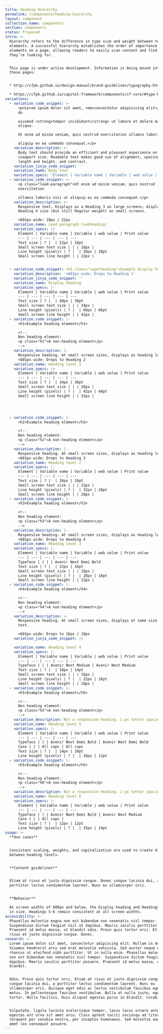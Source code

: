 ```yaml
---
title: Heading Hierarchy
permalink: /components/heading-hierarchy
layout: component
collection_name: components
section: components
status: Proposed
intro: >-
  Hierarchy refers to the difference in type size and weight between text
  elements. A successful hierarchy establishes the order of importance of
  elements on a page, allowing readers to easily scan content and find what
  they’re looking for.


  This page is under active development. Information is being moved into it from
  these pages:


  * http://cfpb.github.io/design-manual/brand-guidelines/typography.html

  * https://cfpb.github.io/capital-framework/components/cf-core/#type-hierarchy
variations:
  - variation_code_snippet: >-
      <p>Lorem ipsum dolor sit amet, <em>consectetur adipisicing elit</em>, sed
      do

      eiusmod <strong>tempor incididunt</strong> ut labore et dolore magna
      aliqua.

      Ut enim ad minim veniam, quis nostrud exercitation ullamco laboris nisi ut

      aliquip ex ea commodo consequat.</p>
    variation_description: >-
      Body text should provide an efficient and pleasant experience on every
      viewport size. Readable text makes good use of alignment, spacing, line
      length and height, and contrast.
    variation_jinja_code_snippet: ''
    variation_name: Body text
    variation_specs: "Element | Variable name | Variable | web value | Print value\n--- | --- | --- | --- | ---\nTypeface | | | Avenir Next Regular | Avenir Next Regular\nText color | @text: | @black; | Black (#101820)\t| 0, 0, 0, 100\nText size | @base-font-size-px: | 16px; | 16px | 11pt\nLine height (pixels) | @base-line-height-px: | 22px; | 22px | 16pt\nLine height | @base-line-height: | unit( @base-line-height-px / @base-font-size-px ); | \nLarge breakpoint | @bp-lg-max: | 1230px; | \nMedium breakpoint | @bp-med-max: | 1020px; |\nSmall breakpoint | @bp-sm-max: | 900px; |\nExtra-small breakpoint | @bp-xs-max: | 600px; |"
  - variation_code_snippet: >-
      <p class="lead-paragraph">Ut enim ad minim veniam, quis nostrud
      exercitation

      ullamco laboris nisi ut aliquip ex ea commodo consequat.</p>
    variation_description: >-
      Responsive text. Displays as a Heading 3 on large screens; displays at
      Heading 4 size (but still Regular weight) on small screens.

      <601px wide: 18px / 22px
    variation_name: Lead paragraph (subheading)
    variation_specs: |+
      Element | Variable name | Variable | web value | Print value
      --- | --- | --- | --- | ---
      Text size | ? |  | 22px | 16pt
      Small screen text size | | | 18px | 
      Line height (pixels) | ? |  | 28px | 20pt
      Small screen line height | | 22px | 


  - variation_code_snippet: <h1 class="superheading">Example display heading</h1>
    variation_description: '<601px wide: Drops to Heading 1'
    variation_jinja_code_snippet: ''
    variation_name: Display heading
    variation_specs: |-
      Element | Variable name | Variable | web value | Print value
      --- | --- | --- | --- | ---
      Text size | ? |  | 48px | 38pt
      Small screen text size | | | 34px | 
      Line height (pixels) | ? |  | 60px | 66pt
      Small screen line height | | 42px | 
  - variation_code_snippet: |-
      <h1>Example heading element</h1>

      <!--
      Non heading element:
      <p class="h1">A non-heading element</p>
      -->
    variation_description: |-
      Responsive heading. At small screen sizes, displays as heading level 2.
      <601px wide: Drops to Heading 2
    variation_name: Heading level 1
    variation_specs: |+
      Element | Variable name | Variable | web value | Print value
      --- | --- | --- | --- | ---
      Text size | ? |  | 34px | 38pt
      Small screen text size | | | 26px | 
      Line height (pixels) | ? |  | 42px | 40pt
      Small screen line height | | 32px | 




  - variation_code_snippet: |-
      <h2>Example heading element</h2>

      <!--
      Non heading element:
      <p class="h2">A non-heading element</p>
      -->
    variation_description: |-
      Responsive heading. At small screen sizes, displays as heading level 3.
      <601px wide: Drops to Heading 3
    variation_name: Heading level 2
    variation_specs: |-
      Element | Variable name | Variable | web value | Print value
      --- | --- | --- | --- | ---
      Text size | ? |  | 26px | 26pt
      Small screen text size | | | 22px | 
      Line height (pixels) | ? |  | 32px | 28pt
      Small screen line height | | 28px | 
  - variation_code_snippet: |-
      <h3>Example heading element</h3>

      <!--
      Non heading element:
      <p class="h3">A non-heading element</p>
      -->
    variation_description: |-
      Responsive heading. At small screen sizes, displays as heading level 4.
      <601px wide: Drops to Heading 4
    variation_name: Heading level 3
    variation_specs: |-
      Element | Variable name | Variable | web value | Print value
      --- | --- | --- | --- | ---
      Typeface | | | | Avenir Next Demi Bold
      Text size | ? |  | 22px | 16pt
      Small screen text size | | | 18px | 
      Line height (pixels) | ? |  | 28px | 18pt
      Small screen line height | | 22px | 
  - variation_code_snippet: |-
      <h4>Example heading element</h4>

      <!--
      Non heading element:
      <p class="h4">A non-heading element</p>
      -->
    variation_description: >-
      Responsive heading. At small screen sizes, displays at same size as body
      text.

      <601px wide: Drops to 16px / 18px
    variation_jinja_code_snippet: |+

    variation_name: Heading level 4
    variation_specs: |-
      Element | Variable name | Variable | web value | Print value
      --- | --- | --- | --- | ---
      Typeface | | | Avenir Next Medium | Avenir Next Medium
      Text size | ? |  | 18px | 14pt
      Small screen text size | | | 16px | 
      Line height (pixels) | ? |  | 22px | 16pt
      Small screen line height | | 18px | 
  - variation_code_snippet: |-
      <h5>Example heading element</h5>

      <!--
      Non heading element:
      <p class="h5">A non-heading element</p>
      -->
    variation_description: Not a responsive heading. 1 px letter spacing.
    variation_name: Heading level 5
    variation_specs: |-
      Element | Variable name | Variable | web value | Print value
      --- | --- | --- | --- | ---
      Typeface | | | Avenir Next Demi Bold | Avenir Next Demi Bold
      Case | | | All caps | All caps
      Text size | ? |  | 14px | 10pt
      Line height (pixels) | ? |  | 18px | 12pt
  - variation_code_snippet: |-
      <h5>Example heading element</h5>

      <!--
      Non heading element:
      <p class="h6">A non-heading element</p>
      -->
    variation_description: Not a responsive heading. 1 px letter spacing.
    variation_name: Heading level 6
    variation_specs: |-
      Element | Variable name | Variable | web value | Print value
      --- | --- | --- | --- | ---
      Typeface | | | Avenir Next Demi Bold | Avenir Next Medium
      Case | | | All caps | 
      Text size | ? |  | 12px | 12pt
      Line height (pixels) | ? |  | 15px | 14pt
usage: >-
  **Use cases**


  Consistent scaling, weights, and capitalization are used to create distinction
  between heading levels. 


  **Content guidelines**


  Etiam at risus et justo dignissim congue. Donec congue lacinia dui, a
  porttitor lectus condimentum laoreet. Nunc eu ullamcorper orci.


  **Behavior**

  At screen widths of 600px and below, the Display heading and Headings 1-4 drop
  in size. Headings 5-6 remain consistent at all screen widths.
accessibility: >-
  Phasellus molestie magna non est bibendum non venenatis nisl tempor.
  Suspendisse dictum feugiat nisl ut dapibus. Mauris iaculis porttitor posuere.
  Praesent id metus massa, ut blandit odio. Proin quis tortor orci. Etiam at
  risus et justo dignissim congue. Donec.
research: >-
  Lorem ipsum dolor sit amet, consectetur adipiscing elit. Nullam in dui mauris.
  Vivamus hendrerit arcu sed erat molestie vehicula. Sed auctor neque eu tellus
  rhoncus ut eleifend nibh porttitor. Ut in nulla enim. Phasellus molestie magna
  non est bibendum non venenatis nisl tempor. Suspendisse dictum feugiat nisl ut
  dapibus. Mauris iaculis porttitor posuere. Praesent id metus massa, ut
  blandit.


  Odio. Proin quis tortor orci. Etiam at risus et justo dignissim congue. Donec
  congue lacinia dui, a porttitor lectus condimentum laoreet. Nunc eu
  ullamcorper orci. Quisque eget odio ac lectus vestibulum faucibus eget in
  metus. In pellentesque faucibus vestibulum. Nulla at nulla justo, eget luctus
  tortor. Nulla facilisi. Duis aliquet egestas purus in blandit. Curabitur.


  Vulputate, ligula lacinia scelerisque tempor, lacus lacus ornare ante, ac
  egestas est urna sit amet arcu. Class aptent taciti sociosqu ad litora
  torquent per conubia nostra, per inceptos himenaeos. Sed molestie augue sit
  amet leo consequat posuere.
---
```


